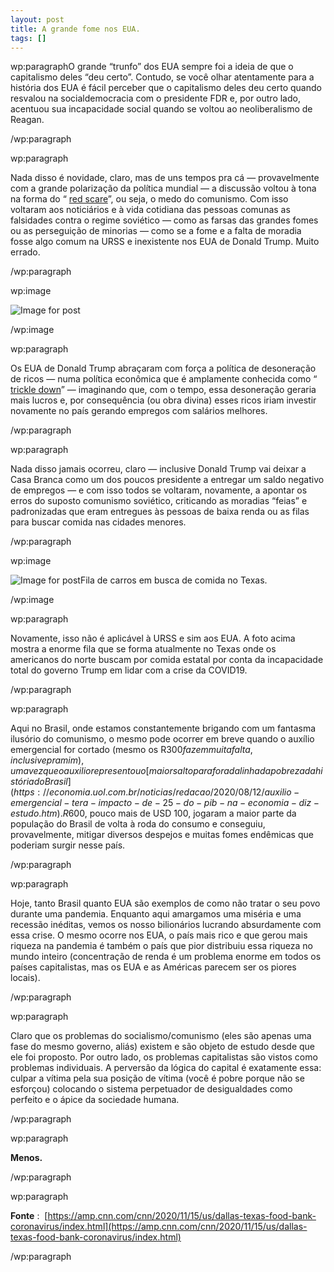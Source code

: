 ```yaml
---
layout: post
title: A grande fome nos EUA.
tags: []
---
```


wp:paragraphO grande “trunfo” dos EUA sempre foi a ideia de que o capitalismo deles “deu certo”. Contudo, se você olhar atentamente para a história dos EUA é fácil perceber que o capitalismo deles deu certo quando resvalou na socialdemocracia com o presidente FDR e, por outro lado, acentuou sua incapacidade social quando se voltou ao neoliberalismo de Reagan.

/wp:paragraph


wp:paragraph

Nada disso é novidade, claro, mas de uns tempos pra cá — provavelmente com a grande polarização da política mundial — a discussão voltou à tona na forma do “
[red scare](https://www.wikiwand.com/en/Red_Scare)”, ou seja, o medo do comunismo. Com isso voltaram aos noticiários e à vida cotidiana das pessoas comunas as falsidades contra o regime soviético — como as farsas das grandes fomes ou as perseguição de minorias — como se a fome e a falta de moradia fosse algo comum na URSS e inexistente nos EUA de Donald Trump. Muito errado.

/wp:paragraph


wp:image

![Image for post](http://spammor.files.wordpress.com/2020/11/c2bb1-1lrgpupn28-5w-iruuidkdw.jpeg)

/wp:image


wp:paragraph

Os EUA de Donald Trump abraçaram com força a política de desoneração de ricos — numa política econômica que é amplamente conhecida como “
[trickle down](https://www.wikiwand.com/en/Trickle-down_economics#:~:text=Trickle%2Ddown%20economics%2C%20also%20called,large%20in%20the%20long%20term.)” — imaginando que, com o tempo, essa desoneração geraria mais lucros e, por consequência (ou obra divina) esses ricos iriam investir novamente no país gerando empregos com salários melhores.

/wp:paragraph


wp:paragraph

Nada disso jamais ocorreu, claro — inclusive Donald Trump vai deixar a Casa Branca como um dos poucos presidente a entregar um saldo negativo de empregos — e com isso todos se voltaram, novamente, a apontar os erros do suposto comunismo soviético, criticando as moradias “feias” e padronizadas que eram entregues às pessoas de baixa renda ou as filas para buscar comida nas cidades menores.

/wp:paragraph


wp:image

![Image for post](http://spammor.files.wordpress.com/2020/11/0097c-1w8lq3dk9voviclmw5x86uw.jpeg)Fila de carros em busca de comida no Texas.

/wp:image


wp:paragraph

Novamente, isso não é aplicável à URSS e sim aos EUA. A foto acima mostra a enorme fila que se forma atualmente no Texas onde os americanos do norte buscam por comida estatal por conta da incapacidade total do governo Trump em lidar com a crise da COVID19.

/wp:paragraph


wp:paragraph

Aqui no Brasil, onde estamos constantemente brigando com um fantasma ilusório do comunismo, o mesmo pode ocorrer em breve quando o auxílio emergencial for cortado (mesmo os R$300 fazem muita falta, inclusive pra mim), uma vez que o auxilio representou o 
[maior salto para fora da linha da pobreza da história do Brasil](https://economia.uol.com.br/noticias/redacao/2020/08/12/auxilio-emergencial-tera-impacto-de-25-do-pib-na-economia-diz-estudo.htm). R$600, pouco mais de USD 100, jogaram a maior parte da população do Brasil de volta à roda do consumo e conseguiu, provavelmente, mitigar diversos despejos e muitas fomes endêmicas que poderiam surgir nesse país.

/wp:paragraph


wp:paragraph

Hoje, tanto Brasil quanto EUA são exemplos de como não tratar o seu povo durante uma pandemia. Enquanto aqui amargamos uma miséria e uma recessão inéditas, vemos os nosso bilionários lucrando absurdamente com essa crise. O mesmo ocorre nos EUA, o país mais rico e que gerou mais riqueza na pandemia é também o país que pior distribuiu essa riqueza no mundo inteiro (concentração de renda é um problema enorme em todos os países capitalistas, mas os EUA e as Américas parecem ser os piores locais).

/wp:paragraph


wp:paragraph

Claro que os problemas do socialismo/comunismo (eles são apenas uma fase do mesmo governo, aliás) existem e são objeto de estudo desde que ele foi proposto. Por outro lado, os problemas capitalistas são vistos como problemas individuais. A perversão da lógica do capital é exatamente essa: culpar a vítima pela sua posição de vítima (você é pobre porque não se esforçou) colocando o sistema perpetuador de desigualdades como perfeito e o ápice da sociedade humana.

/wp:paragraph


wp:paragraph

**Menos.**

/wp:paragraph


wp:paragraph

**Fonte**
: 
[https://amp.cnn.com/cnn/2020/11/15/us/dallas-texas-food-bank-coronavirus/index.html](https://amp.cnn.com/cnn/2020/11/15/us/dallas-texas-food-bank-coronavirus/index.html)

/wp:paragraph
